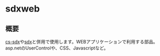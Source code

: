 # sdxweb

## 概要

[cs-sdx](https://github.com/SunriseDigital/cs-sdx)や[sdx](https://github.com/SunriseDigital/sdx)と併用で使用します。WEBアプリケーションで利用する部品。asp.netのUserControlや、CSS、Javascriptなど。
